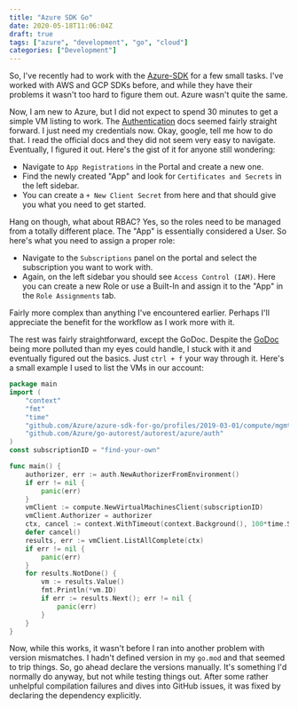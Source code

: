 ```yaml
---
title: "Azure SDK Go"
date: 2020-05-18T11:06:04Z
draft: true
tags: ["azure", "development", "go", "cloud"]
categories: ["Development"]
---
```


So, I've recently had to work with the [Azure-SDK](https://github.com/Azure/azure-sdk-for-go) for a few small tasks. I've worked with AWS and GCP SDKs before, and while they have their problems it wasn't too hard to figure them out. Azure wasn't quite the same.

Now, I am new to Azure, but I did not expect to spend 30 minutes to get a simple VM listing to work. The [Authentication](https://github.com/Azure/azure-sdk-for-go#authentication) docs seemed fairly straight forward. I just need my credentials now. Okay, google, tell me how to do that. I read the official docs and they did not seem very easy to navigate. Eventually, I figured it out. Here's the gist of it for anyone still wondering:

- Navigate to `App Registrations` in the Portal and create a new one.
- Find the newly created "App" and look for `Certificates and Secrets` in the left sidebar.
- You can create a `+ New Client Secret` from here and that should give you what you need to get started.

Hang on though, what about RBAC? Yes, so the roles need to be managed from a totally different place. The "App" is essentially considered a User. So here's what you need to assign a proper role:

- Navigate to the `Subscriptions` panel on the portal and select the subscription you want to work with.
- Again, on the left sidebar you should see `Access Control (IAM)`. Here you can create a new Role or use a Built-In and assign it to the "App" in the `Role Assignments` tab.

Fairly more complex than anything I've encountered earlier. Perhaps I'll appreciate the benefit for the workflow as I work more with it.

The rest was fairly straightforward, except the GoDoc. Despite the [GoDoc](https://godoc.org/github.com/Azure/azure-sdk-for-go) being more polluted than my eyes could handle, I stuck with it and eventually figured out the basics. Just `ctrl + f` your way through it. Here's a small example I used to list the VMs in our account:

```go
package main
import (
	"context"
	"fmt"
	"time"
	"github.com/Azure/azure-sdk-for-go/profiles/2019-03-01/compute/mgmt/compute"
	"github.com/Azure/go-autorest/autorest/azure/auth"
)
const subscriptionID = "find-your-own"

func main() {
	authorizer, err := auth.NewAuthorizerFromEnvironment()
	if err != nil {
		panic(err)
	}
	vmClient := compute.NewVirtualMachinesClient(subscriptionID)
	vmClient.Authorizer = authorizer
	ctx, cancel := context.WithTimeout(context.Background(), 100*time.Second)
	defer cancel()
	results, err := vmClient.ListAllComplete(ctx)
	if err != nil {
		panic(err)
	}
	for results.NotDone() {
		vm := results.Value()
		fmt.Println(*vm.ID)
		if err := results.Next(); err != nil {
			panic(err)
		}
	}
}
```

Now, while this works, it wasn't before I ran into another problem with version mismatches. I hadn't defined version in my `go.mod` and that seemed to trip things. So, go ahead declare the versions manually. It's something I'd normally do anyway, but not while testing things out. After some rather unhelpful compilation failures and dives into GitHub issues, it was fixed by declaring the dependency explicitly.

